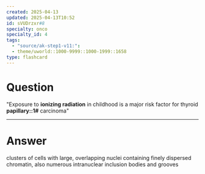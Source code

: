 ```yaml
---
created: 2025-04-13
updated: 2025-04-13T10:52
id: sVUDrzxr#8
specialty: onco
specialty_id: 4
tags:
  - "source/ak-step1-v11:": 
  - theme/uworld::1000-9999::1000-1999::1658
type: flashcard
---
```


# Question
"Exposure to **ionizing radiation** in childhood is a major risk factor for thyroid **papillary::1#** carcinoma"

---

# Answer
clusters of cells with large, overlapping nuclei containing finely dispersed chromatin, also numerous intranuclear inclusion bodies and grooves